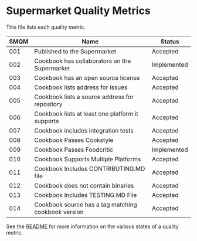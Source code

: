 # Supermarket Quality Metrics

This file lists each quality metric.

SMQM | Name                                                | Status
---- | --------------------------------------------------- | -----------
001  | Published to the Supermarket                        | Accepted
002  | Cookbook has collaborators on the Supermarket       | Implemented
003  | Cookbook has an open source license                 | Accepted
004  | Cookbook lists address for issues                   | Accepted
005  | Cookbook lists a source address for repository      | Accepted
006  | Cookbook lists at least one platform it supports    | Accepted
007  | Cookbook includes integration tests                 | Accepted
008  | Cookbook Passes Cookstyle                           | Accepted
009  | Cookbook Passes Foodcritic                          | Implemented
010  | Cookbook Supports Multiple Platforms                | Accepted
011  | Cookbook Includes CONTRIBUTING.MD file              | Accepted
012  | Cookbook does not contain binaries                  | Accepted
013  | Cookbook Includes TESTING.MD File                   | Accepted
014  | Cookbook source has a tag matching cookbook version | Accepted

See the [README](README.md) for more information on the various states of a quality metric.

